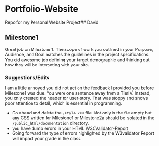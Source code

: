 # Portfolio-Website
Repo for my Personal Website Project## David

## Milestone1
Great job on Milestone 1. The scope of work you outlined in your Purpose, Audience, and Goal matches the guidelines in the project specifications. You did awesome job defining your target demographic and thinking out how they will be interacting with your site.

### Suggestions/Edits

I am a little annoyed you did not act on the feedback I provided you before Milestone1 was due. You were one sentence away from a TierIV. Instead, you only created the header for user-story. That was sloppy and shows poor attention to detail, which is essential in programming.

*  Go ahead and delete the `/style.css` file. Not only is the file empty but any CSS written for Milestone1 or Milestone2a should be isolated in the `/public_html/documentation` directory.
* you have dumb errors in your HTML [W3CValidator-Report](https://validator.w3.org/nu/?showsource=yes&showoutline=yes&showimagereport=yes&doc=https%3A%2F%2Fbootcamp-coders.cnm.edu%2F~dsanderson3%2FPWP%2Fdocumentation%2Fmilestone-1.php)
 * Going forward the type of errors highlighted by the W3validator Report will impact your grade in the class. 


